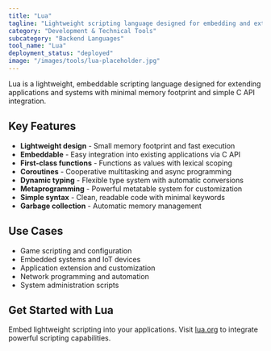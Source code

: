 ```yaml
---
title: "Lua"
tagline: "Lightweight scripting language designed for embedding and extension"
category: "Development & Technical Tools"
subcategory: "Backend Languages"
tool_name: "Lua"
deployment_status: "deployed"
image: "/images/tools/lua-placeholder.jpg"
---
```

Lua is a lightweight, embeddable scripting language designed for extending applications and systems with minimal memory footprint and simple C API integration.

## Key Features

- **Lightweight design** - Small memory footprint and fast execution
- **Embeddable** - Easy integration into existing applications via C API
- **First-class functions** - Functions as values with lexical scoping
- **Coroutines** - Cooperative multitasking and async programming
- **Dynamic typing** - Flexible type system with automatic conversions
- **Metaprogramming** - Powerful metatable system for customization
- **Simple syntax** - Clean, readable code with minimal keywords
- **Garbage collection** - Automatic memory management

## Use Cases

- Game scripting and configuration
- Embedded systems and IoT devices
- Application extension and customization
- Network programming and automation
- System administration scripts

## Get Started with Lua

Embed lightweight scripting into your applications. Visit [lua.org](https://www.lua.org) to integrate powerful scripting capabilities.